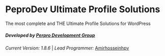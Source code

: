 **PeproDev Ultimate Profile Solutions**
=======================================

The most complete and THE Ultimate Profile Solutions for WordPress

##### **Developed by** [Perpro Development Group](https://pepro.dev/)

*Current Version: 1.8.6* \| *Lead Programmer:* [Amirhosseinhpv](https://hpv.im/)
